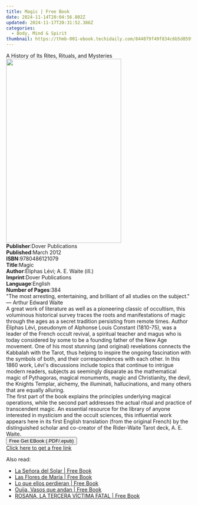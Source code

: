 ```yaml
---
title: Magic | Free Book
date: 2024-11-14T20:04:56.802Z
updated: 2024-11-17T20:31:52.386Z
categories:
  - Body, Mind & Spirit
thumbnail: https://thmb-001-ebook.techidaily.com/844079f49f834c6b5d859ff3457c50c77c3e1b7d8b3a12e03f2e92970f396a67.jpg
---
```

<main id="book-container">
  <div class="flex flex-col">
    <div class="book-brief flex-1 py-6 px-4 sm:p-6 md:py-10 md:px-8">
      <!-- brief-->
      <div class="book-brief-main">
        A History of Its Rites, Rituals, and Mysteries
      </div>
    </div>
    <div
      class="book-meta-info flex-1 grid gap-4 col-start-1 col-end-3 row-start-1 sm:mb-6 sm:grid-cols-4 lg:gap-6 lg:col-start-2 lg:row-end-6 lg:row-span-6 lg:mb-0"
    >
      <div
        class="book-meta-info-left place-content-center mt-4 p-4 text-sm leading-6 col-start-2 col-span-2 dark:text-slate-400"
      >
        <img
          class="w-full h-500 object-cover rounded-lg sm:h-255 sm:col-span-2 lg:col-span-full"
          src="https://img-001-ebook.techidaily.com/85421200a29779f73b1484e0139c802348505a5cfadb19a409a284737c0dd119.jpg"
          alt=""
          width="312"
          height="500"
        />
      </div>
      <div
        class="book-meta-info-right mt-2 col-start-1 row-start-2 col-span-3 self-center"
      >
        <!-- meta data  -->
        <div class="flex flex-col px-4 md:px-8">
          <div class="flex-1">
            <strong>Publisher</strong>:<span class="px-2"
              >Dover Publications</span
            >
          </div>
          <div class="flex-1">
            <strong>Published</strong>:<span class="px-2">March 2012</span>
          </div>
          <div class="flex-1">
            <strong>ISBN</strong>:<span class="px-2">9780486121079</span>
          </div>
          <div class="flex-1">
            <strong>Title</strong>:<span class="px-2">Magic</span>
          </div>
          <div class="flex-1">
            <strong>Author</strong>:<span class="px-2"
              >Éliphas Lévi; A. E. Waite (ill.)</span
            >
          </div>
          <div class="flex-1">
            <strong>Imprint</strong>:<span class="px-2"
              >Dover Publications</span
            >
          </div>
          <div class="flex-1">
            <strong>Language</strong>:<span class="px-2">English</span>
          </div>
          <div class="flex-1">
            <strong>Number of Pages</strong>:<span class="px-2">384</span>
          </div>
        </div>
      </div>
    </div>
    <div class="book-description flex-1 py-6 px-4 sm:p-6 md:py-10 md:px-8">
      <div class="book-description-main">
        <div accordion-content="" id="description">
          "The most arresting, entertaining, and brilliant of all studies on the
          subject." — Arthur Edward Waite<br />A great work of literature as
          well as a pioneering classic of occultism, this voluminous historical
          survey traces the roots and manifestations of magic through the ages
          as a secret tradition persisting from remote times. Author Éliphas
          Lévi, pseudonym of Alphonse Louis Constant (1810-75), was a leader of
          the French occult revival, a spiritual teacher and magus who is today
          considered by some to be a founding father of the New Age movement.
          One of his most stunning (and original) revelations connects the
          Kabbalah with the Tarot, thus helping to inspire the ongoing
          fascination with the symbols of both, and their correspondences with
          each other. In this 1860 work, Lévi's discussions include topics that
          continue to intrigue modern readers, subjects as seemingly disparate
          as the mathematical magic of Pythagoras, magical monuments, magic and
          Christianity, the devil, the Knights Templar, alchemy, the illuminati,
          hallucinations, and many others that are equally alluring.<br />The
          first part of the book explains the principles underlying magical
          operations, while the second part addresses the actual ritual and
          practice of transcendent magic. An essential resource for the library
          of anyone interested in mysticism and the occult sciences, this
          influential work appears here in its first English translation (from
          the original French) by the distinguished scholar and co-creator of
          the Rider-Waite Tarot deck, A. E. Waite.
        </div>
        <div class="accordion-fader"></div>
      </div>
    </div>
    <div class="book-excerpts flex-1 py-6 px-4 sm:p-6 md:py-10 md:px-8"></div>
    <div
      class="book-about-author flex-1 py-6 px-4 sm:p-6 md:py-10 md:px-8"
    ></div>
    <div class="book-free-get flex-1 py-6 px-4 sm:p-6 md:py-10 md:px-8">
      <button
        id="btn-free-get"
        class="bg-blue-500 hover:bg-blue-700 text-white font-bold py-2 px-4 rounded"
      >
        Free Get EBook (.PDF/.epub)
      </button>
      <div id="countdown-display" class="px-2 text-lg mt-2"></div>
      <a
        id="free-link"
        class="hidden bg-blue-500 hover:bg-blue-700 text-white font-bold py-2 px-4 rounded"
        href="https://www.ebooks.com/en-us/book/96418182/magic/liphas-l-vi/"
        target="_blank"
        >Click here to get a free link</a
      >
    </div>
    <script>
      let countdownTime = 0;
      let countdownInterval = null;
      document
        .getElementById('btn-free-get')
        .addEventListener('click', startCountdown);
      function startCountdown() {
        countdownTime = new Date().getTime() + 60000 * 3;
        countdownInterval = setInterval(updateCountdown, 1000);
        document.getElementById('btn-free-get').disabled = true;
        document
          .getElementById('btn-free-get')
          .classList.add('bg-gray-500', 'cursor-not-allowed');
      }
      function updateCountdown() {
        let currentTime = new Date().getTime();
        let timeLeft = countdownTime - currentTime;
        let secondsLeft = Math.floor(timeLeft / 1000);
        document.getElementById('countdown-display').innerHTML =
          `Remaining time: ${secondsLeft} seconds.`;
        if (secondsLeft <= 0) {
          clearInterval(countdownInterval);
          document.getElementById('btn-free-get').classList.add('hidden');
          document.getElementById('free-link').classList.remove('hidden');
          document.getElementById('countdown-display').innerHTML = '';
        }
      }
    </script>
  </div>
</main>

<ins class="adsbygoogle"
      style="display:block"
      data-ad-client="ca-pub-7571918770474297"
      data-ad-slot="8358498916"
      data-ad-format="auto"
      data-full-width-responsive="true"></ins>
    

<span class="atpl-alsoreadstyle">Also read:</span>
<div><ul>
<li><a href="https://novels-ebooks.techidaily.com/211010403-9781088237205-la-senora-del-solar/"><u>La Señora del Solar | Free Book</u></a></li>
<li><a href="https://novels-ebooks.techidaily.com/211010405-9781088237526-las-flores-de-maria/"><u>Las Flores de María | Free Book</u></a></li>
<li><a href="https://novels-ebooks.techidaily.com/211010406-9781088237762-lo-que-ellos-perdieran/"><u>Lo que ellos perdieran | Free Book</u></a></li>
<li><a href="https://novels-ebooks.techidaily.com/211010404-9781088239131-ouija-vasos-que-andan/"><u>Ouija, Vasos que andan | Free Book</u></a></li>
<li><a href="https://novels-ebooks.techidaily.com/211010407-9781088238479-rosana-la-tercera-victima-fatal/"><u>ROSANA, LA TERCERA VÍCTIMA FATAL | Free Book</u></a></li>
</ul></div>

